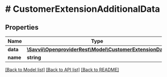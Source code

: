 # # CustomerExtensionAdditionalData

## Properties

Name | Type | Description | Notes
------------ | ------------- | ------------- | -------------
**data** | [**\Savvii\OpenproviderRest\Model\CustomerExtensionData**](CustomerExtensionData.md) |  | [optional]
**name** | **string** |  | [optional]

[[Back to Model list]](../../README.md#models) [[Back to API list]](../../README.md#endpoints) [[Back to README]](../../README.md)
